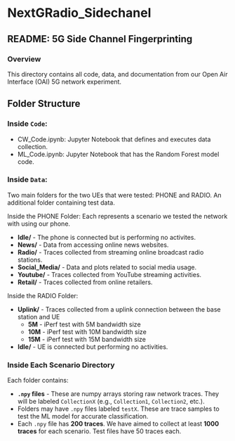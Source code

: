 # NextGRadio_Sidechanel

## README: 5G Side Channel Fingerprinting

### Overview

This directory contains all code, data, and documentation from our Open Air Interface (OAI) 5G network experiment.

## Folder Structure
### Inside `Code`:
- CW_Code.ipynb: Jupyter Notebook that defines and executes data collection.
- ML_Code.ipynb: Jupyter Notebook that has the Random Forest model code.

### Inside `Data`:
Two main folders for the two UEs that were tested: PHONE and RADIO. An additional folder containing test data.

Inside the PHONE Folder:
Each represents a scenario we tested the network with using our phone.

- **Idle/** - The phone is connected but is performing no activites.
- **News/** - Data from accessing online news websites.
- **Radio/** - Traces collected from streaming online broadcast radio stations.
- **Social_Media/** - Data and plots related to social media usage.
- **Youtube/** - Traces collected from YouTube streaming activities.
- **Retail/** - Traces collected from online retailers.

Inside the RADIO Folder:
- **Uplink/** - Traces collected from a uplink connection between the base station and UE
    - **5M** - iPerf test with 5M bandwidth size
    - **10M** - iPerf test with 10M bandwidth size
    - **15M** - iPerf test with 15M bandwidth size
- **Idle/** - UE is connected but performing no activities.

### Inside Each Scenario Directory
Each folder contains:
- **`.npy` files** - These are numpy arrays storing raw network traces. They will be labeled `CollectionX` (e.g., `Collection1`, `Collection2`, etc.).
- Folders may have `.npy` files labeled `testX`. These are trace samples to test the ML model for accurate classification.
- Each `.npy` file has **200 traces**. We have aimed to collect at least **1000 traces** for each scenario. Test files have 50 traces each.

